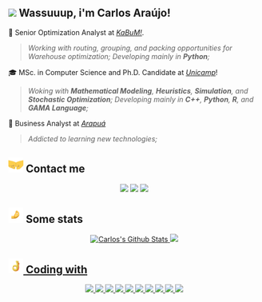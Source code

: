 <h2><img src="https://github.com/abdoachhoubi/abdoachhoubi/blob/main/gifs/Hi.gif?raw=true" width="30"> Wassuuup, i'm Carlos Araújo! </h2>

<div>

:ninja: Senior Optimization Analyst at *[KaBuM!](https://www.kabum.com.br/)*.
> _Working with routing, grouping, and packing opportunities for Warehouse optimization;_
> _Developing mainly in **Python**;_

🎓 MSc. in Computer Science and Ph.D. Candidate at *[Unicamp](https://ic.unicamp.br/)*!
> _Woking with **Mathematical Modeling**, **Heuristics**, **Simulation**, and **Stochastic Optimization**;_
> _Developing mainly in **C++**, **Python**, **R**, and **GAMA Language**;_

🐝 Business Analyst at *[Arapuá](https://github.com/arapua)*
> _Addicted to learning new technologies;_
</div>

<h2><img src="https://github.com/irahel/irahel/blob/main/gifs/gif-conect.gif?raw=true" width="30"> Contact me </h2>

<div align="center">
<a href="https://www.ic.unicamp.br/~ra230261/" target="_blank"><img src="https://img.shields.io/badge/-WebPage-%23E4405F?style=for-the-badge&logo=webpage&logoColor=white" target="_blank"></a>            
<a href = "mailto:carlosvdaraujo@gmail.com"><img src="https://img.shields.io/badge/Gmail-D14836?style=for-the-badge&logo=gmail&logoColor=white" target="_blank"></a>
<a href="https://www.linkedin.com/in/carlos-ara%C3%BAjo-1878b0121/" target="_blank"><img src="https://img.shields.io/badge/-LinkedIn-%230077B5?style=for-the-badge&logo=linkedin&logoColor=white" target="_blank"></a>
</div>

<h2><img src="https://github.com/irahel/irahel/blob/main/gifs/gif-muybueno.gif?raw=true" width="30"> Some stats </h2>

<div align="center">
  <a href="https://github.com/cvaraujo">
  <img height="160em" src="https://cvaraujo-git-main-cvaraujo.vercel.app/api?username=cvaraujo&include_all_commits=true&count_private=true&show_icons=true&line_height=20&title_color=f7df1e&icon_color=d14836&text_color=f7df1e&bg_color=22272e" alt="Carlos's Github Stats">
  <img height="160em" src="https://cvaraujo-git-main-cvaraujo.vercel.app/api/top-langs/?username=cvaraujo&layout=compact&title_color=f7df1e&text_color=f7df1e&bg_color=22272e"/>
</div>

<h2><img src="https://github.com/irahel/irahel/blob/main/gifs/gif-ok.gif?raw=true" width="30"> Coding with </h2>

<div align="center">
<img src="https://img.shields.io/badge/Python-14354C?style=for-the-badge&logo=python&logoColor=white" />
<img src="https://img.shields.io/badge/C-00599C?style=for-the-badge&logo=c&logoColor=white" />
<img src="https://img.shields.io/badge/C%2B%2B-00599C?style=for-the-badge&logo=c%2B%2B&logoColor=white" />
<img src="https://img.shields.io/badge/Java-ED8B00?style=for-the-badge&logo=java&logoColor=white" />
<img src="https://img.shields.io/badge/R-276DC3?style=for-the-badge&logo=r&logoColor=white" />
<img src="https://img.shields.io/badge/Go-00ADD8?style=for-the-badge&logo=go&logoColor=white" />
<img src="https://img.shields.io/badge/MySQL-00000F?style=for-the-badge&logo=mysql&logoColor=white" />
<img src="https://img.shields.io/badge/Flask-000000?style=for-the-badge&logo=flask&logoColor=white" />
<img src="https://img.shields.io/badge/Git-E34F26?style=for-the-badge&logo=git&logoColor=white" />
<img src="https://img.shields.io/badge/Linux-E34F26?style=for-the-badge&logo=linux&logoColor=black" />
</div>
